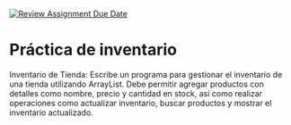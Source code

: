 [![Review Assignment Due Date](https://classroom.github.com/assets/deadline-readme-button-24ddc0f5d75046c5622901739e7c5dd533143b0c8e959d652212380cedb1ea36.svg)](https://classroom.github.com/a/ckGNpKT4)
# Práctica de inventario
Inventario de Tienda: Escribe un programa para gestionar el inventario de una tienda utilizando ArrayList. Debe permitir agregar productos con detalles como nombre, precio y cantidad en stock, así como realizar operaciones como actualizar inventario, buscar productos y mostrar el inventario actualizado.
